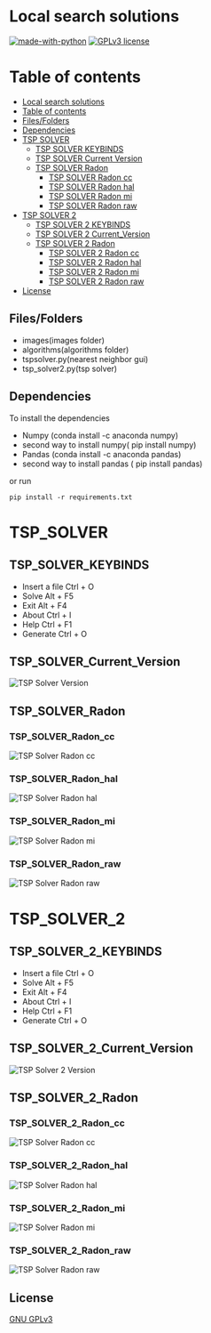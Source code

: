 # Local search solutions


[![made-with-python](https://img.shields.io/badge/Made%20with-Python-1f425f.svg)](https://www.python.org/) [![GPLv3 license](https://img.shields.io/badge/License-GPLv3-blue.svg)](http://perso.crans.org/besson/LICENSE.html)

# Table of contents

<!--ts-->
  * [Local search solutions](#Local_search_solutions)
  * [Table of contents](#Table_of_contents)
  * [Files/Folders](#Files/Folders)
  * [Dependencies](#Dependencies)
  * [TSP SOLVER](#TSP_SOLVER)
    * [TSP SOLVER KEYBINDS](#TSP_SOLVER_KEYBINDS)
    * [TSP SOLVER Current Version](#TSP_SOLVER_Current_Version)
    * [TSP SOLVER Radon](#TSP_SOLVER_Radon)
      * [TSP SOLVER Radon cc](#TSP_SOLVER_Radon_cc)
      * [TSP SOLVER Radon hal](#TSP_SOLVER_Radon_hal)
      * [TSP SOLVER Radon mi](#TSP_SOLVER_Radon_mi)
      * [TSP SOLVER Radon raw](#TSP_SOLVER_Radon_raw)
  * [TSP SOLVER 2](#TSP_SOLVER_2)
    * [TSP SOLVER 2 KEYBINDS](#TSP_SOLVER_2_KEYBINDS)
    * [TSP SOLVER 2 Current_Version](#TSP_SOLVER_2_Current_Version)
    * [TSP SOLVER 2 Radon](#TSP_SOLVER_2_Radon)
      * [TSP SOLVER 2 Radon cc](#TSP_SOLVER_2_Radon_cc)
      * [TSP SOLVER 2 Radon hal](#TSP_SOLVER_2_Radon_hal)
      * [TSP SOLVER 2 Radon mi](#TSP_SOLVER_2_Radon_mi)
      * [TSP SOLVER 2 Radon raw](#TSP_SOLVER_2_Radon_raw)
  * [License](#License)
<!--te-->


## Files/Folders
<ul>
    <li> images(images folder) </li>
    <li> algorithms(algorithms folder) </li>
    <li> tspsolver.py(nearest neighbor gui) </li>
    <li> tsp_solver2.py(tsp solver) </li>
</ul>

## Dependencies

To install the dependencies

<ul>
  <li> Numpy (conda install -c anaconda numpy) </li>
  <li> second way to install numpy( pip install numpy) </li>
  <li> Pandas (conda install -c anaconda pandas) </li>
  <li> second way to install pandas ( pip install pandas) </li>
</ul>


or run

```shell
pip install -r requirements.txt
```

# TSP_SOLVER

## TSP_SOLVER_KEYBINDS

<ul>
  <li> Insert a file Ctrl + O </li>
  <li> Solve Alt + F5 </li>
  <li> Exit Alt + F4 </li>
  <li> About Ctrl + I </li>
  <li> Help Ctrl + F1 </li>
  <li> Generate Ctrl + O </li>
</ul>
  

## TSP_SOLVER_Current_Version

<p><img src ="images/tsp solver/tsp solver.png" title = "TSP Solver Version"/> </p>

## TSP_SOLVER_Radon

### TSP_SOLVER_Radon_cc

<p><img src ="images/tsp solver/radon/tspsolver radon cc.png" title = "TSP Solver Radon cc"/></p>

### TSP_SOLVER_Radon_hal

<p><img src ="images/tsp solver/radon/tspsolver radon hal.png" title = "TSP Solver Radon hal"/></p>

### TSP_SOLVER_Radon_mi

<p><img src ="images/tsp solver/radon/tspsolver radon mi.png" title = "TSP Solver Radon mi"/></p>

### TSP_SOLVER_Radon_raw

<p><img src ="images/tsp solver/radon/tspsolver radon raw.png" title = "TSP Solver Radon raw"/></p>

# TSP_SOLVER_2

## TSP_SOLVER_2_KEYBINDS

<ul>
  <li> Insert a file Ctrl + O </li>
  <li> Solve Alt + F5 </li>
  <li> Exit Alt + F4 </li>
  <li> About Ctrl + I </li>
  <li> Help Ctrl + F1 </li>
  <li> Generate Ctrl + O </li>
</ul>

## TSP_SOLVER_2_Current_Version

<p><img src ="images/tsp solver 2/TSP SOLVER 2.png" title = "TSP Solver 2 Version"/> </p>

## TSP_SOLVER_2_Radon

### TSP_SOLVER_2_Radon_cc

<p><img src ="images/tsp solver 2/radon/tsp solver 2 radon cc.png" title = "TSP Solver Radon cc"/></p>

### TSP_SOLVER_2_Radon_hal

<p><img src ="images/tsp solver 2/radon/tsp solver 2 radon hal.png" title = "TSP Solver Radon hal"/></p>

### TSP_SOLVER_2_Radon_mi

<p><img src ="images/tsp solver 2/radon/tsp solver 2 radon mi.png" title = "TSP Solver Radon mi"/></p>

### TSP_SOLVER_2_Radon_raw

<p><img src ="images/tsp solver 2/radon/tsp solver 2 radon raw.png" title = "TSP Solver Radon raw"/></p>

## License
[GNU GPLv3](https://choosealicense.com/licenses/gpl-3.0/)
